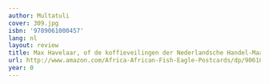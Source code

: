 ```yaml
---
author: Multatuli
cover: 309.jpg
isbn: '9789061000457'
lang: nl
layout: review
title: Max Havelaar, of de koffieveilingen der Nederlandsche Handel-Maatschappij
url: http://www.amazon.com/Africa-African-Fish-Eagle-Postcards/dp/9061000459?SubscriptionId=0VMG0VFGBMRWVRA58R02&tag=ldvd-20&linkCode=xm2&camp=2025&creative=165953&creativeASIN=9061000459
year: 0
---
```


